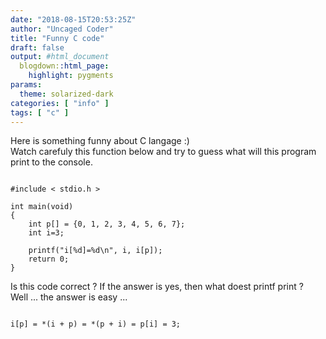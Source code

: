 ```yaml
---
date: "2018-08-15T20:53:25Z"
author: "Uncaged Coder"
title: "Funny C code"
draft: false
output: #html_document
  blogdown::html_page:
    highlight: pygments
params:
  theme: solarized-dark
categories: [ "info" ]
tags: [ "c" ]
---
```


Here is something funny about C langage :)<br>
Watch carefuly this function below and try to guess what will this program print to the console.

<pre><code class="c">
#include < stdio.h >

int main(void)
{
    int p[] = {0, 1, 2, 3, 4, 5, 6, 7};
    int i=3;

    printf("i[%d]=%d\n", i, i[p]);
    return 0;
}
</code></pre>

Is this code correct ? If the answer is yes, then what doest printf print ?<br>
Well ... the answer is easy ...
<pre><code class="C">
i[p] = *(i + p) = *(p + i) = p[i] = 3;
</code></pre>

